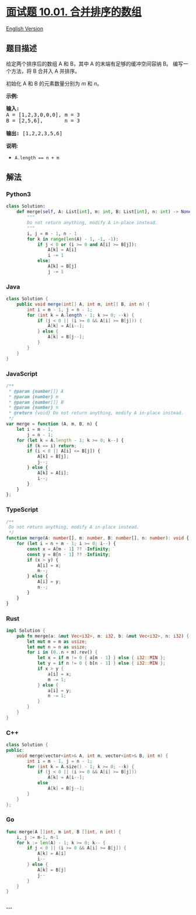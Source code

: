 # [面试题 10.01. 合并排序的数组](https://leetcode.cn/problems/sorted-merge-lcci)

[English Version](/lcci/10.01.Sorted%20Merge/README_EN.md)

## 题目描述

<!-- 这里写题目描述 -->
<p>给定两个排序后的数组 A 和 B，其中 A 的末端有足够的缓冲空间容纳 B。 编写一个方法，将 B 合并入 A 并排序。</p>

<p>初始化&nbsp;A 和 B 的元素数量分别为&nbsp;<em>m</em> 和 <em>n</em>。</p>

<p><strong>示例:</strong></p>

<pre><strong>输入:</strong>
A = [1,2,3,0,0,0], m = 3
B = [2,5,6],       n = 3

<strong>输出:</strong>&nbsp;[1,2,2,3,5,6]</pre>

<p><strong>说明:</strong></p>

<ul>
	<li><code>A.length == n + m</code></li>
</ul>

## 解法

<!-- 这里可写通用的实现逻辑 -->

<!-- tabs:start -->

### **Python3**

<!-- 这里可写当前语言的特殊实现逻辑 -->

```python
class Solution:
    def merge(self, A: List[int], m: int, B: List[int], n: int) -> None:
        """
        Do not return anything, modify A in-place instead.
        """
        i, j = m - 1, n - 1
        for k in range(len(A) - 1, -1, -1):
            if j < 0 or (i >= 0 and A[i] >= B[j]):
                A[k] = A[i]
                i -= 1
            else:
                A[k] = B[j]
                j -= 1
```

### **Java**

<!-- 这里可写当前语言的特殊实现逻辑 -->

```java
class Solution {
    public void merge(int[] A, int m, int[] B, int n) {
        int i = m - 1, j = n - 1;
        for (int k = A.length - 1; k >= 0; --k) {
            if (j < 0 || (i >= 0 && A[i] >= B[j])) {
                A[k] = A[i--];
            } else {
                A[k] = B[j--];
            }
        }
    }
}
```

### **JavaScript**

```js
/**
 * @param {number[]} A
 * @param {number} m
 * @param {number[]} B
 * @param {number} n
 * @return {void} Do not return anything, modify A in-place instead.
 */
var merge = function (A, m, B, n) {
    let i = m - 1,
        j = n - 1;
    for (let k = A.length - 1; k >= 0; k--) {
        if (k == i) return;
        if (i < 0 || A[i] <= B[j]) {
            A[k] = B[j];
            j--;
        } else {
            A[k] = A[i];
            i--;
        }
    }
};
```

### **TypeScript**

```ts
/**
 Do not return anything, modify A in-place instead.
 */
function merge(A: number[], m: number, B: number[], n: number): void {
    for (let i = n + m - 1; i >= 0; i--) {
        const x = A[m - 1] ?? -Infinity;
        const y = B[n - 1] ?? -Infinity;
        if (x > y) {
            A[i] = x;
            m--;
        } else {
            A[i] = y;
            n--;
        }
    }
}
```

### **Rust**

```rust
impl Solution {
    pub fn merge(a: &mut Vec<i32>, m: i32, b: &mut Vec<i32>, n: i32) {
        let mut m = m as usize;
        let mut n = n as usize;
        for i in (0..n + m).rev() {
            let x = if m != 0 { a[m - 1] } else { i32::MIN };
            let y = if n != 0 { b[n - 1] } else { i32::MIN };
            if x > y {
                a[i] = x;
                m -= 1;
            } else {
                a[i] = y;
                n -= 1;
            }
        }
    }
}
```

### **C++**

```cpp
class Solution {
public:
    void merge(vector<int>& A, int m, vector<int>& B, int n) {
        int i = m - 1, j = n - 1;
        for (int k = A.size() - 1; k >= 0; --k) {
            if (j < 0 || (i >= 0 && A[i] >= B[j]))
                A[k] = A[i--];
            else
                A[k] = B[j--];
        }
    }
};
```

### **Go**

```go
func merge(A []int, m int, B []int, n int) {
	i, j := m-1, n-1
	for k := len(A) - 1; k >= 0; k-- {
		if j < 0 || (i >= 0 && A[i] >= B[j]) {
			A[k] = A[i]
			i--
		} else {
			A[k] = B[j]
			j--
		}
	}
}
```

### **...**

```

```

<!-- tabs:end -->
